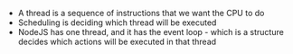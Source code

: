 - A thread is a sequence of instructions that we want the CPU to do
- Scheduling is deciding which thread will be executed
- NodeJS has one thread, and it has the event loop - which is a structure decides which actions will be executed in that thread